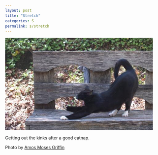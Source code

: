 ```yaml
---
layout: post
title: "Stretch"
categories: S
permalink: s/stretch
---
```


<img src="/images/s/stretch.jpg">

Getting out the kinks after a good catnap.

Photo by <a href="http://www.flickr.com/photos/amosmoses/466503999/">Amos Moses Griffin</a>